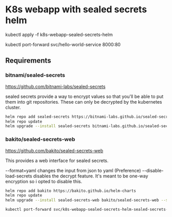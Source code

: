 # K8s webapp with sealed secrets helm

kubectl apply -f k8s-webapp-sealed-secrets-helm

kubectl port-forward svc/hello-world-service 8000:80

## Requirements

### bitnami/sealed-secrets

<https://github.com/bitnami-labs/sealed-secrets>

sealed secrets provide a way to encrypt values so that you'll be able to put them into git repositories. These can only be decrypted by the kubernetes cluster.

``` bash
helm repo add sealed-secrets https://bitnami-labs.github.io/sealed-secrets
helm repo update
helm upgrade --install sealed-secrets bitnami-labs.github.io/sealed-secrets

```

### bakito/sealed-secrets-web

<https://github.com/bakito/sealed-secrets-web>

This provides a web interface for sealed secrets.

--format=yaml changes the input from json to yaml (Preference)
--disable-load-secrets disables the decrypt feature. It's meant to be one-way encryption so i opted to disable this.

``` bash
helm repo add bakito https://bakito.github.io/helm-charts
helm repo update
helm upgrade --install sealed-secrets-web bakito/sealed-secrets-web --set "image.args={--format=yaml,--disable-load-secrets}"

kubectl port-forward svc/k8s-webapp-sealed-secrets-helm-sealed-secrets-web 8001:80
```
